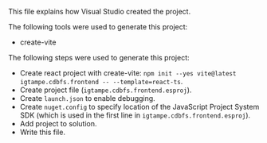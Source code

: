 This file explains how Visual Studio created the project.

The following tools were used to generate this project:
- create-vite

The following steps were used to generate this project:
- Create react project with create-vite: `npm init --yes vite@latest igtampe.cdbfs.frontend -- --template=react-ts`.
- Create project file (`igtampe.cdbfs.frontend.esproj`).
- Create `launch.json` to enable debugging.
- Create `nuget.config` to specify location of the JavaScript Project System SDK (which is used in the first line in `igtampe.cdbfs.frontend.esproj`).
- Add project to solution.
- Write this file.
